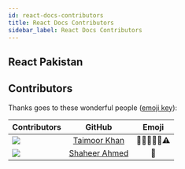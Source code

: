 ```yaml
---
id: react-docs-contributors
title: React Docs Contributors
sidebar_label: React Docs Contributors
---
```


## React Pakistan

## Contributors

Thanks goes to these wonderful people ([emoji key](https://github.com/kentcdodds/all-contributors#emoji-key)):

| Contributors        | GitHub           | Emoji  |
| ------------- |:-------------:|:-----:|
| <img src="https://avatars0.githubusercontent.com/u/27800340?s=150&v=4" /> | <a href="https://github.com/taimoormk">Taimoor Khan</a> | 🎨🤔🚧📆👀⚠️ |
| <img src="https://avatars0.githubusercontent.com/u/36134079?s=150&v=4" /> | <a href="https://github.com/sh-eer">Shaheer Ahmed</a> | 📖 |
